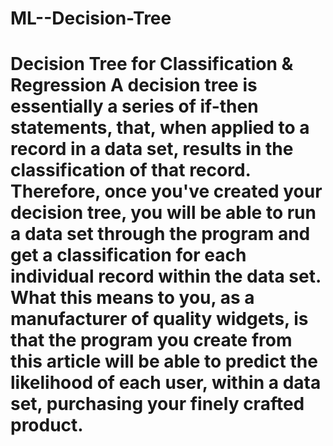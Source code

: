 # ML--Decision-Tree
# Decision Tree for Classification &amp; Regression  A decision tree is essentially a series of if-then statements, that, when applied to a record in a data set, results in the classification of that record. Therefore, once you've created your decision tree, you will be able to run a data set through the program and get a classification for each individual record within the data set. What this means to you, as a manufacturer of quality widgets, is that the program you create from this article will be able to predict the likelihood of each user, within a data set, purchasing your finely crafted product.
